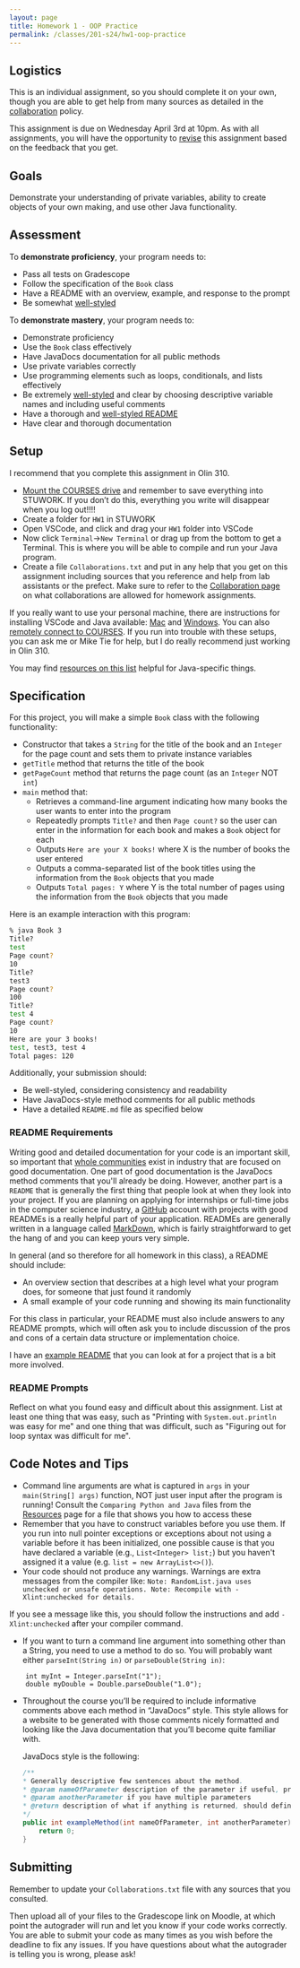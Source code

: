 ```yaml
---
layout: page
title: Homework 1 - OOP Practice
permalink: /classes/201-s24/hw1-oop-practice
---
```


## Logistics
This is an individual assignment, so you should complete it on your own, though you are able to get help from many sources as detailed in the [collaboration](collaboration) policy.

This assignment is due on Wednesday April 3rd at 10pm. As with all assignments, you will have the opportunity to [revise](revision-process) this assignment based on the feedback that you get.

## Goals
Demonstrate your understanding of private variables, ability to create objects of your own making, and use other Java functionality.

## Assessment

To **demonstrate proficiency**, your program needs to:
* Pass all tests on Gradescope
* Follow the specification of the `Book` class
* Have a README with an overview, example, and response to the prompt
* Be somewhat [well-styled](style-reference)

To **demonstrate mastery**, your program needs to:
* Demonstrate proficiency
* Use the `Book` class effectively
* Have JavaDocs documentation for all public methods
* Use private variables correctly
* Use programming elements such as loops, conditionals, and lists effectively
* Be extremely [well-styled](style-reference) and clear by choosing descriptive variable names and including useful comments 
* Have a thorough and [well-styled README](style-reference)
* Have clear and thorough documentation

## Setup
I recommend that you complete this assignment in Olin 310.

* [Mount the COURSES drive](getting-started) and remember to save everything into STUWORK. If you don’t do this, everything you write will disappear when you log out!!!!
* Create a folder for `HW1` in STUWORK 
* Open VSCode, and click and drag your `HW1` folder into VSCode 
* Now click `Terminal`->`New Terminal` or drag up from the bottom to get a Terminal. This is where you will be able to compile and run your Java program.
* Create a file `Collaborations.txt` and put in any help that you get on this assignment including sources that you reference and help from lab assistants or the prefect. Make sure to refer to the [Collaboration page](collaboration) on what collaborations are allowed for homework assignments.

If you really want to use your personal machine, there are instructions for installing VSCode and Java available: [Mac](https://stolafcarleton.teamdynamix.com/TDClient/3356/Portal/KB/ArticleDet?ID=153179) and [Windows](https://stolafcarleton.teamdynamix.com/TDClient/3356/Portal/KB/ArticleDet?ID=153191). You can also [remotely connect to COURSES](https://stolafcarleton.teamdynamix.com/TDClient/2092/Carleton/KB/ArticleDet?ID=148546). If you run into trouble with these setups, you can ask me or Mike Tie for help, but I do really recommend just working in Olin 310.

You may find [resources on this list](resources) helpful for Java-specific things.

## Specification
For this project, you will make a simple `Book` class with the following functionality:
* Constructor that takes a `String` for the title of the book and an `Integer` for the page count and sets them to private instance variables
* `getTitle` method that returns the title of the book
* `getPageCount` method that returns the page count (as an `Integer` NOT `int`)
* `main` method that:
    * Retrieves a command-line argument indicating how many books the user wants to enter into the program
    * Repeatedly prompts `Title?` and then `Page count?` so the user can enter in the information for each book and makes a `Book` object for each
    * Outputs `Here are your X books!` where X is the number of books the user entered
    * Outputs a comma-separated list of the book titles using the information from the `Book` objects that you made
    * Outputs `Total pages: Y` where Y is the total number of pages using the information from the `Book` objects that you made


Here is an example interaction with this program:
```bash
% java Book 3    
Title?
test
Page count?
10
Title?
test3
Page count?
100
Title?
test 4
Page count?
10
Here are your 3 books!
test, test3, test 4
Total pages: 120
```

Additionally, your submission should:
* Be well-styled, considering consistency and readability 
* Have JavaDocs-style method comments for all public methods
* Have a detailed `README.md` file as specified below

### README Requirements
Writing good and detailed documentation for your code is an important skill, so important that [whole communities](https://www.writethedocs.org/) exist in industry that are focused on good documentation. 
One part of good documentation is the JavaDocs method comments that you'll already be doing. 
However, another part is a ```README``` that is generally the first thing that people look at when they look into your project.
If you are planning on applying for internships or full-time jobs in the computer science industry, a [GitHub](https://github.com/) account with projects with good READMEs is a really helpful part of your application. 
READMEs are generally written in a language called [MarkDown](https://www.markdownguide.org/), which is fairly straightforward to get the hang of and you can keep yours very simple.

In general (and so therefore for all homework in this class), a README should include:

* An overview section that describes at a high level what your program does, for someone that just found it randomly
* A small example of your code running and showing its main functionality

For this class in particular, your README must also include answers to any README prompts, which will often ask you to include discussion of the pros and cons of a certain data structure or implementation choice. 

I have an [example README](/classes/201-w24/readme_example) that you can look at for a project that is a bit more involved. 

### README Prompts
Reflect on what you found easy and difficult about this assignment. List at least one thing that was easy, such as "Printing with `System.out.println` was easy for me" and one thing that was difficult, such as "Figuring out for loop syntax was difficult for me".

## Code Notes and Tips
* Command line arguments are what is captured in `args` in your `main(String[] args)` function, NOT just user input after the program is running! Consult the `Comparing Python and Java` files from the [Resources](resources) page for a file that shows you how to access these
* Remember that you have to construct variables before you use them. If you run into null pointer exceptions or exceptions about not using a variable before it has been initialized, one possible cause is that you have declared a variable (e.g., `List<Integer> list;`) but you haven't assigned it a value (e.g. `list = new ArrayList<>()`).
* Your code should not produce any warnings. Warnings are extra messages from the compiler like:
      ```
      Note: RandomList.java uses unchecked or unsafe operations.
      Note: Recompile with -Xlint:unchecked for details.
      ```
      
If you see a message like this, you should follow the instructions and add `-Xlint:unchecked` after your compiler command.

* If you want to turn a command line argument into something other than a String, you need to use a method to do so. You will probably want either `parseInt(String in)` or `parseDouble(String in)`:
```
    int myInt = Integer.parseInt("1");
    double myDouble = Double.parseDouble("1.0");
```

* Throughout the course you’ll be required to include informative comments above each method in “JavaDocs” style. This style allows for a website to be generated with those comments nicely formatted and looking like the Java documentation that you’ll become quite familiar with.

    JavaDocs style is the following:

    ```java
    /**
    * Generally descriptive few sentences about the method.
    * @param nameOfParameter description of the parameter if useful, probably should mention the type
    * @param anotherParameter if you have multiple parameters
    * @return description of what if anything is returned, should definitely mention the type
    */
    public int exampleMethod(int nameOfParameter, int anotherParameter){
        return 0;
    }
    ```




## Submitting
Remember to update your `Collaborations.txt` file with any sources that you consulted.

Then upload all of your files to the Gradescope link on Moodle, at which point the autograder will run and let you know if your code works correctly. You are able to submit your code as many times as you wish before the deadline to fix any issues. If you have questions about what the autograder is telling you is wrong, please ask!